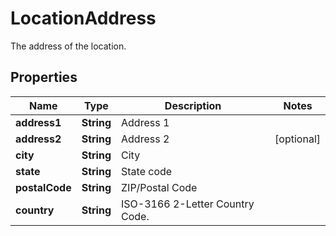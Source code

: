 

# LocationAddress

The address of the location.

## Properties

| Name | Type | Description | Notes |
|------------ | ------------- | ------------- | -------------|
|**address1** | **String** | Address 1 |  |
|**address2** | **String** | Address 2 |  [optional] |
|**city** | **String** | City |  |
|**state** | **String** | State code |  |
|**postalCode** | **String** | ZIP/Postal Code |  |
|**country** | **String** | ISO-3166 2-Letter Country Code. |  |



